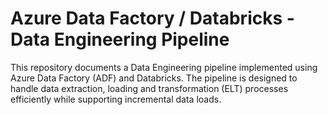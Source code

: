 # Azure Data Factory / Databricks - Data Engineering Pipeline
This repository documents a Data Engineering pipeline implemented using Azure Data Factory (ADF) and Databricks. The pipeline is designed to handle data extraction, loading and transformation (ELT) processes efficiently while supporting incremental data loads.
